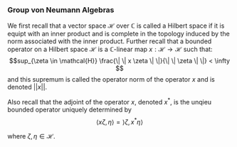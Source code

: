 ### Group von Neumann Algebras



We first recall that a vector space $\mathcal{H}$ over $\mathbb{C}$ is called a Hilbert space if it is equipt with an inner product and is complete in the topology induced by the norm associated with the inner product. Further recall that a bounded operator on a Hilbert space $\mathcal{H}$ is a $\mathbb{C}$-linear map $x: \mathcal{H} \rightarrow \mathcal{H}$ such that: $$sup_{\zeta \in \mathcal{H}} \frac{\| \| x \zeta \| \|}{\| \| \zeta \| \|} < \infty $$ and this supremum is called the operator norm of the operator $x$ and is denoted $\lvert \lvert x \rvert \rvert$.

Also recall that the adjoint of the operator $x$, denoted $x^*$, is the unqieu bounded operator uniquely determined by $$ \langle x \zeta, \eta \rangle = \rangle \zeta, x^* \eta \rangle$$ 

where $\zeta, \eta \in \mathcal{H}$.  




































